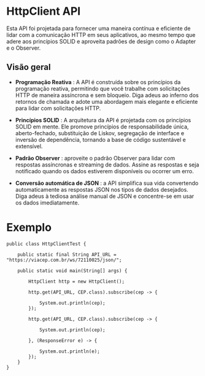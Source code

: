 # HttpClient API

Esta API foi projetada para fornecer uma maneira contínua e eficiente de lidar com a comunicação HTTP em seus aplicativos, ao mesmo tempo que adere aos princípios SOLID e aproveita padrões de design como o Adapter e o Observer.

## Visão geral

- **Programação Reativa** : A API é construída sobre os princípios da programação reativa, permitindo que você trabalhe com solicitações HTTP de maneira assíncrona e sem bloqueio. Diga adeus ao inferno dos retornos de chamada e adote uma abordagem mais elegante e eficiente para lidar com solicitações HTTP.

- **Princípios SOLID** : A arquitetura da API é projetada com os princípios SOLID em mente. Ele promove princípios de responsabilidade única, aberto-fechado, substituição de Liskov, segregação de interface e inversão de dependência, tornando a base de código sustentável e extensível.

- **Padrão Observer** : aproveite o padrão Observer para lidar com respostas assíncronas e streaming de dados. Assine as respostas e seja notificado quando os dados estiverem disponíveis ou ocorrer um erro.

- **Conversão automática de JSON** : a API simplifica sua vida convertendo automaticamente as respostas JSON nos tipos de dados desejados. Diga adeus à tediosa análise manual de JSON e concentre-se em usar os dados imediatamente.

# Exemplo

```
public class HttpClientTest {

	public static final String API_URL = "https://viacep.com.br/ws/72110025/json/";

	public static void main(String[] args) {

		HttpClient http = new HttpClient();

		http.get(API_URL, CEP.class).subscribe(cep -> {

			System.out.println(cep);
		});

		http.get(API_URL, CEP.class).subscribe(cep -> {

			System.out.println(cep);

		}, (ResponseError e) -> {

			System.out.println(e);
		});
	}
}
```
